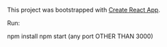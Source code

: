 This project was bootstrapped with [Create React App](https://github.com/facebook/create-react-app).

Run:

npm install
npm start (any port OTHER THAN 3000)